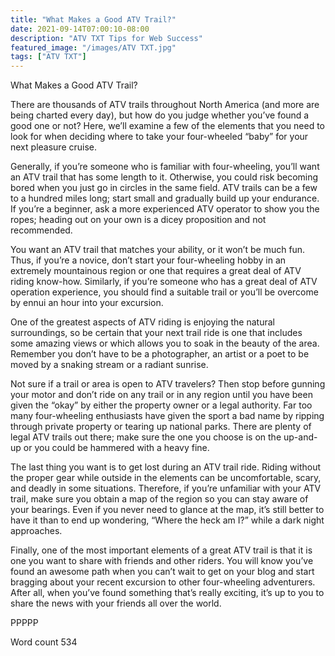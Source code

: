 ```yaml
---
title: "What Makes a Good ATV Trail?"
date: 2021-09-14T07:00:10-08:00
description: "ATV TXT Tips for Web Success"
featured_image: "/images/ATV TXT.jpg"
tags: ["ATV TXT"]
---
```


What Makes a Good ATV Trail?
 
There are thousands of ATV trails throughout North America (and more are being charted every day), but how do you judge whether you’ve found a good one or not?  Here, we’ll examine a few of the elements that you need to look for when deciding where to take your four-wheeled “baby” for your next pleasure cruise.

Generally, if you’re someone who is familiar with four-wheeling, you’ll want an ATV trail that has some length to it.  Otherwise, you could risk becoming bored when you just go in circles in the same field.  ATV trails can be a few to a hundred miles long; start small and gradually build up your endurance.  If you’re a beginner, ask a more experienced ATV operator to show you the ropes; heading out on your own is a dicey proposition and not recommended.

You want an ATV trail that matches your ability, or it won’t be much fun.  Thus, if you’re a novice, don’t start your four-wheeling hobby in an extremely mountainous region or one that requires a great deal of ATV riding know-how.  Similarly, if you’re someone who has a great deal of ATV operation experience, you should find a suitable trail or you’ll be overcome by ennui an hour into your excursion.

One of the greatest aspects of ATV riding is enjoying the natural surroundings, so be certain that your next trail ride is one that includes some amazing views or which allows you to soak in the beauty of the area.  Remember you don’t have to be a photographer, an artist or a poet to be moved by a snaking stream or a radiant sunrise.  

Not sure if a trail or area is open to ATV travelers?  Then stop before gunning your motor and don’t ride on any trail or in any region until you have been given the “okay” by either the property owner or a legal authority.  Far too many four-wheeling enthusiasts have given the sport a bad name by ripping through private property or tearing up national parks.  There are plenty of legal ATV trails out there; make sure the one you choose is on the up-and-up or you could be hammered with a heavy fine.

The last thing you want is to get lost during an ATV trail ride.  Riding without the proper gear while outside in the elements can be uncomfortable, scary, and deadly in some situations.  Therefore, if you’re unfamiliar with your ATV trail, make sure you obtain a map of the region so you can stay aware of your bearings.  Even if you never need to glance at the map, it’s still better to have it than to end up wondering, “Where the heck am I?” while a dark night approaches.

Finally, one of the most important elements of a great ATV trail is that it is one you want to share with friends and other riders.  You will know you’ve found an awesome path when you can’t wait to get on your blog and start bragging about your recent excursion to other four-wheeling adventurers.  After all, when you’ve found something that’s really exciting, it’s up to you to share the news with your friends all over the world.

PPPPP

Word count 534

